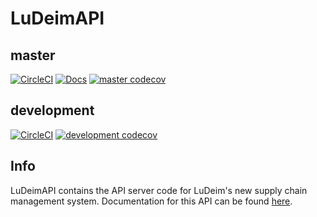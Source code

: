 # LuDeimAPI
## master
[![CircleCI](https://circleci.com/gh/Topl/LuDeimAPI/tree/master.svg?style=shield)](https://circleci.com/gh/Topl/LuDeimAPI/tree/master)
[![Docs](https://readthedocs.org/projects/ludeimapi/badge/?version=latest&style=flat)](https://ludeimapi.readthedocs.io/en/latest/)
[![master codecov](https://codecov.io/gh/Topl/LuDeimAPI/branch/master/graph/badge.svg)](https://codecov.io/gh/Topl/LuDeimAPI/branch/master)
## development
[![CircleCI](https://circleci.com/gh/Topl/LuDeimAPI/tree/development.svg?style=shield)](https://circleci.com/gh/Topl/LuDeimAPI/tree/development)
[![development codecov](https://codecov.io/gh/Topl/LuDeimAPI/branch/development/graph/badge.svg)](https://codecov.io/gh/Topl/LuDeimAPI/branch/development)

## Info
LuDeimAPI contains the API server code for LuDeim's new supply chain management system. Documentation for this API can be found [here](https://ludeimapi.readthedocs.io/en/latest/).
